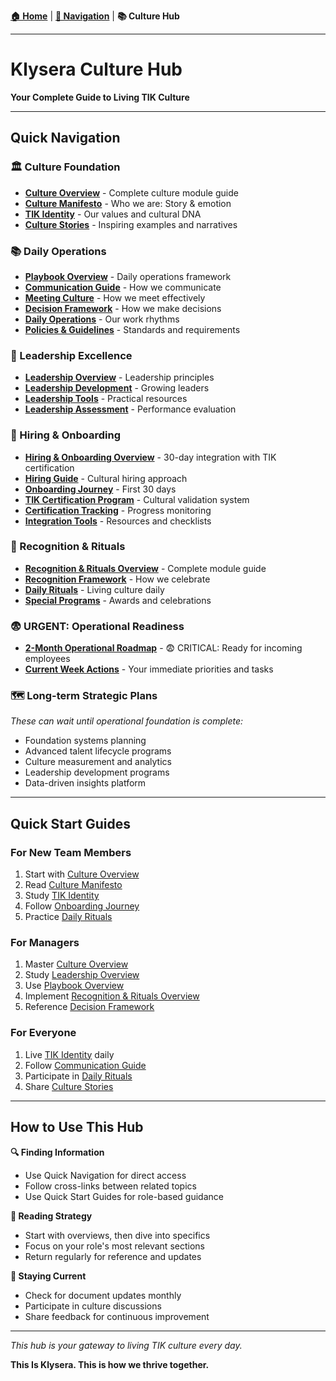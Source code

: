 **[🏠 Home](./README.md)** | **[🧭 Navigation](./README.md)** | **📚 Culture Hub**

---

# Klysera Culture Hub

**Your Complete Guide to Living TIK Culture**

---

## Quick Navigation

### 🏛️ Culture Foundation
- **[Culture Overview](./Culture/_Overview)** - Complete culture module guide
- **[Culture Manifesto](./Culture/Culture-Manifesto.md)** - Who we are: Story & emotion
- **[TIK Identity](./Culture/TIK-Identity.md)** - Our values and cultural DNA
- **[Culture Stories](./Culture/Culture-Stories.md)** - Inspiring examples and narratives

### 📚 Daily Operations
- **[Playbook Overview](./Playbook/_Overview)** - Daily operations framework
- **[Communication Guide](./Playbook/Communication-Guide.md)** - How we communicate
- **[Meeting Culture](./Playbook/Meeting-Culture.md)** - How we meet effectively
- **[Decision Framework](./Playbook/Decision-Framework.md)** - How we make decisions
- **[Daily Operations](./Playbook/Daily-Operations.md)** - Our work rhythms
- **[Policies & Guidelines](./Playbook/Policies-Guidelines.md)** - Standards and requirements

### 👥 Leadership Excellence
- **[Leadership Overview](./Leadership/_Overview)** - Leadership principles
- **[Leadership Development](./Leadership/Leadership-Development.md)** - Growing leaders
- **[Leadership Tools](./Leadership/Leadership-Tools.md)** - Practical resources
- **[Leadership Assessment](./Leadership/Leadership-Assessment.md)** - Performance evaluation

### 🎯 Hiring & Onboarding
- **[Hiring & Onboarding Overview](./Hiring-Onboarding/_Overview)** - 30-day integration with TIK certification
- **[Hiring Guide](./Hiring-Onboarding/Hiring-Guide.md)** - Cultural hiring approach
- **[Onboarding Journey](./Hiring-Onboarding/Onboarding-Journey.md)** - First 30 days
- **[TIK Certification Program](./Hiring-Onboarding/TIK-Certification-Program.md)** - Cultural validation system
- **[Certification Tracking](./Hiring-Onboarding/Certification-Tracking-Template.md)** - Progress monitoring
- **[Integration Tools](./Hiring-Onboarding/Integration-Tools.md)** - Resources and checklists

### 🎉 Recognition & Rituals
- **[Recognition & Rituals Overview](./Recognition-Rituals/_Overview)** - Complete module guide
- **[Recognition Framework](./Recognition-Rituals/Recognition-Framework.md)** - How we celebrate
- **[Daily Rituals](./Recognition-Rituals/Daily-Rituals.md)** - Living culture daily
- **[Special Programs](./Recognition-Rituals/Special-Programs.md)** - Awards and celebrations

### 😨 URGENT: Operational Readiness
- **[2-Month Operational Roadmap](./Roadmap/2-Month-Operational-Roadmap.md)** - 😨 CRITICAL: Ready for incoming employees
- **[Current Week Actions](./Roadmap/_Overview)** - Your immediate priorities and tasks

### 🗺️ Long-term Strategic Plans
*These can wait until operational foundation is complete:*
- Foundation systems planning
- Advanced talent lifecycle programs
- Culture measurement and analytics
- Leadership development programs
- Data-driven insights platform

---

## Quick Start Guides

### For New Team Members
1. Start with [Culture Overview](./Culture/_Overview)
2. Read [Culture Manifesto](./Culture/Culture-Manifesto.md)
3. Study [TIK Identity](./Culture/TIK-Identity.md)
4. Follow [Onboarding Journey](./Hiring-Onboarding/Onboarding-Journey.md)
5. Practice [Daily Rituals](./Recognition-Rituals/Daily-Rituals.md)

### For Managers
1. Master [Culture Overview](./Culture/_Overview)
2. Study [Leadership Overview](./Leadership/_Overview)
3. Use [Playbook Overview](./Playbook/_Overview)
4. Implement [Recognition & Rituals Overview](./Recognition-Rituals/_Overview)
5. Reference [Decision Framework](./Operating-Principles/Tools/Decision-Framework.md)

### For Everyone
1. Live [TIK Identity](./Culture/TIK-Identity.md) daily
2. Follow [Communication Guide](./Playbook/Communication-Guide.md)
3. Participate in [Daily Rituals](./Recognition-Rituals/Daily-Rituals.md)
4. Share [Culture Stories](./Culture/Culture-Stories.md)

---

## How to Use This Hub

**🔍 Finding Information**
- Use Quick Navigation for direct access
- Follow cross-links between related topics
- Use Quick Start Guides for role-based guidance

**📖 Reading Strategy**
- Start with overviews, then dive into specifics
- Focus on your role's most relevant sections
- Return regularly for reference and updates

**🔄 Staying Current**
- Check for document updates monthly
- Participate in culture discussions
- Share feedback for continuous improvement

---

*This hub is your gateway to living TIK culture every day.*

**This Is Klysera. This is how we thrive together.**